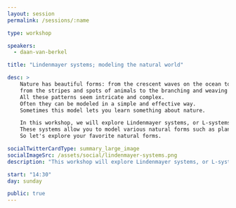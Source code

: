 ```yaml
---
layout: session
permalink: /sessions/:name

type: workshop

speakers:
  - daan-van-berkel

title: "Lindenmayer systems; modeling the natural world"

desc: >
    Nature has beautiful forms: from the crescent waves on the ocean to the beautiful wings of certain butterflies;
    from the stripes and spots of animals to the branching and weaving of plants and trees.
    All these patterns seem intricate and complex.
    Often they can be modeled in a simple and effective way.
    Sometimes this model lets you learn something about nature.

    In this workshop, we will explore Lindenmayer systems, or L-systems.
    These systems allow you to model various natural forms such as plants and it offers a playground for certain type of fractals.
    So let's explore your favorite natural forms.

socialTwitterCardType: summary_large_image
socialImageSrc: /assets/social/lindenmayer-systems.png
description: "This workshop will explore Lindenmayer systems, or L-systems."

start: "14:30"
day: sunday

public: true
---
```

